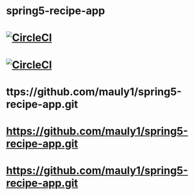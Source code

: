 # spring5-recipe-app
# [![CircleCI](https://circleci.com/gh/mauly1/spring5-recipe-app/tree/main.svg?style=svg)](https://circleci.com/gh/mauly1/spring5-recipe-app/tree/main)
# [![CircleCI](https://circleci.com/gh/mauly1/spring5-recipe-app/tree/one-to-one-jps-assign-review.svg?style=svg)](https://circleci.com/gh/mauly1/spring5-recipe-app/tree/one-to-one-jps-assign-review)
# ttps://github.com/mauly1/spring5-recipe-app.git
# https://github.com/mauly1/spring5-recipe-app.git
# https://github.com/mauly1/spring5-recipe-app.git
